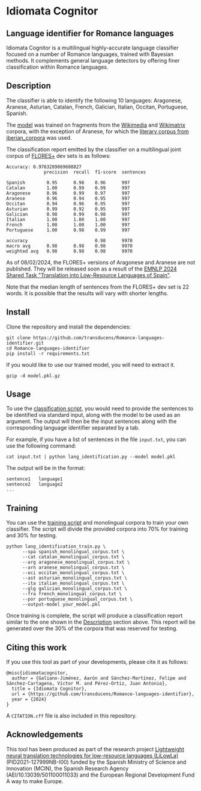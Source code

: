 # Idiomata Cognitor

## Language identifier for Romance languages

Idiomata Cognitor is a multilingual highly-accurate language classifier focused on a number of Romance languages, trained with Bayesian methods. It complements general language detectors by offering finer classification within Romance languages.

## Description

The classifier is able to identify the following 10 languages: Aragonese, Aranese, Asturian, Catalan, French, Galician, Italian, Occitan, Portuguese, Spanish.

The [model](https://github.com/transducens/Romance-languages-identifier/blob/main/model.pkl.gz) was trained on fragments from the [Wikimedia](https://opus.nlpl.eu/wikimedia/ast&es/v20230407/wikimedia) and [Wikimatrix](https://opus.nlpl.eu/WikiMatrix/an&es/v1/WikiMatrix) corpora, with the exception of Aranese, for which the [literary corpus from iberian_corpora](https://github.com/transducens/iberian_corpora/blob/main/aranese/literary.gz) was used.

The classification report emitted by the classifier on a multilingual joint corpus of [FLORES+](https://github.com/openlanguagedata/flores) dev sets is as follows:

```
Accuracy: 0.9763289869608827
              precision  recall  f1-score  sentences

Spanish        0.95      0.98    0.96      997
Catalan        1.00      0.99    0.99      997
Aragonese      0.96      0.99    0.97      997
Aranese        0.96      0.94    0.95      997
Occitan        0.94      0.96    0.95      997
Asturian       0.99      0.92    0.95      997
Galician       0.98      0.99    0.98      997
Italian        1.00      1.00    1.00      997
French         1.00      1.00    1.00      997
Portuguese     1.00      0.98    0.99      997

accuracy                         0.98      9970
macro avg      0.98      0.98    0.98      9970
weighted avg   0.98      0.98    0.98      9970
```
As of 08/02/2024, the FLORES+ versions of Aragonese and Aranese are not published. They will be released soon as a result of the [EMNLP 2024 Shared Task "Translation into Low-Resource Languages of Spain"](https://www2.statmt.org/wmt24/romance-task.html).

Note that the median length of sentences from the FLORES+ dev set is 22 words. It is possible that the results will vary with shorter lengths.

## Install

Clone the repository and install the dependencies:

```
git clone https://github.com/transducens/Romance-languages-identifier.git
cd Romance-languages-identifier
pip install -r requirements.txt
```

If you would like to use our trained model, you will need to extract it.

```
gzip -d model.pkl.gz
```

## Usage

To use the [classification script](https://github.com/transducens/Romance-languages-identifier/blob/main/lang_identification.py), you would need to provide the sentences to be identified via standard input, along with the model to be used as an argument. The output will then be the input sentences along with the corresponding language identifier separated by a tab.

For example, if you have a list of sentences in the file `input.txt`, you can use the following command:

```
cat input.txt | python lang_identification.py --model model.pkl
```

The output will be in the format:

```
sentence1   language1
sentence2   language2
...
```

## Training

You can use the [training script](https://github.com/transducens/Romance-languages-identifier/blob/main/lang_identification_train.py) and monolingual corpora to train your own classifier. The script will divide the provided corpora into 70% for training and 30% for testing.

```
python lang_identification_train.py \
      --spa spanish_monolingual_corpus.txt \
      --cat catalan_monolingual_corpus.txt \
      --arg aragonese_monolingual_corpus.txt \
      --arn aranese_monolingual_corpus.txt \
      --oci occitan_monolingual_corpus.txt \
      --ast asturian_monolingual_corpus.txt \
      --ita italian_monolingual_corpus.txt \
      --glg galician_monolingual_corpus.txt \
      --fra french_monolingual_corpus.txt \
      --por portuguese_monolingual_corpus.txt \
      --output-model your_model.pkl
```

Once training is complete, the script will produce a classification report similar to the one shown in the [Description](#description) section above. This report will be generated over the 30% of the corpora that was reserved for testing.

## Citing this work

If you use this tool as part of your developments, please cite it as follows:

```
@misc{idiomatacognitor,
  author = {Galiano-Jiménez, Aarón and Sánchez-Martínez, Felipe and Sánchez-Cartagena, Víctor M. and Pérez-Ortiz, Juan Antonio},
  title = {Idiomata Cognitor},
  url = {https://github.com/transducens/Romance-languages-identifier},
  year = {2024}
}
```

A `CITATION.cff` file is also included in this repository.

## Acknowledgements

This tool has been produced as part of the research project [Lightweight neural translation technologies for low-resource languages (LiLowLa)](https://transducens.dlsi.ua.es/lilowla/) (PID2021-127999NB-I00) funded by the Spanish Ministry of Science and Innovation (MCIN), the Spanish Research Agency (AEI/10.13039/501100011033) and the European Regional Development Fund A way to make Europe.
